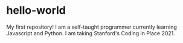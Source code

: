 # hello-world
My first repository!
I am a self-taught programmer currently learning Javascript and Python. I am taking Stanford's Coding in Place 2021.
